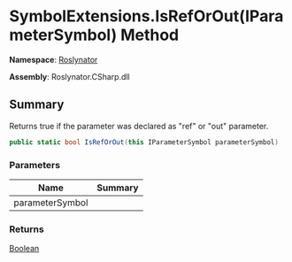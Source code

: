 # SymbolExtensions\.IsRefOrOut\(IParameterSymbol\) Method

**Namespace**: [Roslynator](../../README.md)

**Assembly**: Roslynator\.CSharp\.dll

## Summary

Returns true if the parameter was declared as "ref" or "out" parameter\.

```csharp
public static bool IsRefOrOut(this IParameterSymbol parameterSymbol)
```

### Parameters

| Name | Summary |
| ---- | ------- |
| parameterSymbol | |

### Returns

[Boolean](https://docs.microsoft.com/en-us/dotnet/api/system.boolean)

